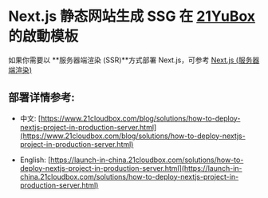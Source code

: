# Next.js 静态网站生成 SSG 在 [21YuBox](https://www.21cloudbox.com/) 的啟動模板

如果你需要以 **服务器端渲染 (SSR)**方式部署 Next.js，可参考 [Next.js (服务器端渲染)](https://www.21cloudbox.com/blog/solutions/how-to-deploy-nextjs-project-in-production-server.html)

## 部署详情参考:

- 中文: [https://www.21cloudbox.com/blog/solutions/how-to-deploy-nextjs-project-in-production-server.html](https://www.21cloudbox.com/blog/solutions/how-to-deploy-nextjs-project-in-production-server.html)

- English: [https://launch-in-china.21cloudbox.com/solutions/how-to-deploy-nextjs-project-in-production-server.html](https://launch-in-china.21cloudbox.com/solutions/how-to-deploy-nextjs-project-in-production-server.html)